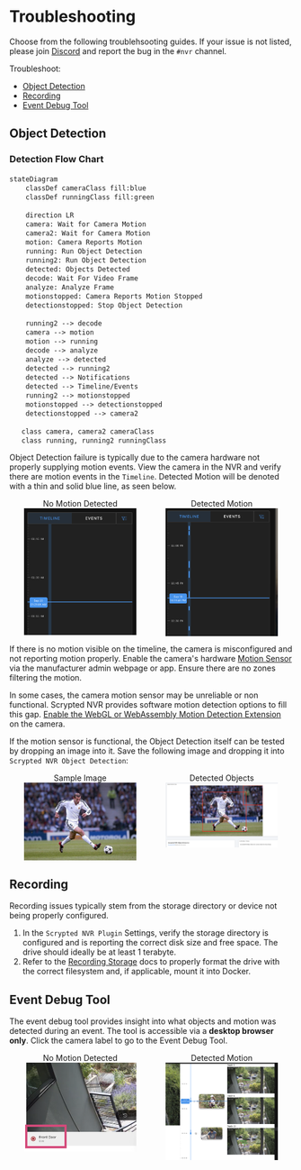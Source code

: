 <script setup lang="ts"> 
import { onMounted } from 'vue';
import mediumZoom from 'medium-zoom';

onMounted(() => {
  mediumZoom('[data-zoomable]', { background: 'var(--vp-c-bg)' });
});

</script>

<style>
.medium-zoom-overlay {
  z-index: 20;
}

.medium-zoom-image {
  z-index: 21;
}
</style>


# Troubleshooting

Choose from the following troublehsooting guides. If your issue is not listed, please join [Discord](https://discord.gg/DcFzmBHYGq) and report the bug in the `#nvr` channel.

Troubleshoot:

* [Object Detection](#object-detection)
* [Recording](#recording)
* [Event Debug Tool](#event-debug-tool)

## Object Detection

### Detection Flow Chart

```mermaid
stateDiagram
    classDef cameraClass fill:blue
    classDef runningClass fill:green

    direction LR
    camera: Wait for Camera Motion
    camera2: Wait for Camera Motion
    motion: Camera Reports Motion
    running: Run Object Detection
    running2: Run Object Detection
    detected: Objects Detected
    decode: Wait For Video Frame
    analyze: Analyze Frame
    motionstopped: Camera Reports Motion Stopped
    detectionstopped: Stop Object Detection

    running2 --> decode
    camera --> motion
    motion --> running
    decode --> analyze
    analyze --> detected
    detected --> running2
    detected --> Notifications
    detected --> Timeline/Events
    running2 --> motionstopped
    motionstopped --> detectionstopped
    detectionstopped --> camera2

   class camera, camera2 cameraClass
   class running, running2 runningClass
```

Object Detection failure is typically due to the camera hardware not properly supplying motion events. View the camera in the NVR and verify there are motion events in the `Timeline`. Detected Motion will be denoted with a thin and solid blue line, as seen below.

<div style="width: 100%; display: flex; flex-direction: row;">

<div style="display: flex; flex-direction: column; align-items: center; flex: 1;">
No Motion Detected
<img src="/img/scrypted-nvr/nvr-no-motion.png" width="200" data-zoomable="true" >
</div>

<div style="display: flex; flex-direction: column; align-items: center; flex: 1;">
Detected Motion
<img src="/img/scrypted-nvr/nvr-has-motion.png" width="200" data-zoomable="true">
</div>

</div>


If there is no motion visible on the timeline, the camera is misconfigured and not reporting motion properly. Enable the camera's hardware [Motion Sensor](/camera-preparation#motion-sensor-setup) via the manufacturer admin webpage or app. Ensure there are no zones filtering the motion.

In some cases, the camera motion sensor may be unreliable or non functional. Scrypted NVR provides software motion detection options to fill this gap. [Enable the WebGL or WebAssembly Motion Detection Extension](/detection/motion-detection) on the camera.

If the motion sensor is functional, the Object Detection itself can be tested by dropping an image into it. Save the following image and dropping it into `Scrypted NVR Object Detection`:


<div style="width: 100%; display: flex; flex-direction: row;">

<div style="display: flex; flex-direction: column; align-items: center; flex: 1;">
Sample Image
<img src="/img/scrypted-nvr/troubleshooting/zidane.jpg" width="200" data-zoomable="true" >
</div>

<div style="display: flex; flex-direction: column; align-items: center; flex: 1;">
Detected Objects
<img src="/img/scrypted-nvr/troubleshooting/zidane-results.jpg" width="200" data-zoomable="true">
</div>

</div>


## Recording

Recording issues typically stem from the storage directory or device not being properly configured.

1. In the `Scrypted NVR Plugin` Settings, verify the storage directory is configured and is reporting the correct disk size and free space. The drive should ideally be at least 1 terabyte.
2. Refer to the [Recording Storage](/scrypted-nvr/installation.html#recording-storage) docs to properly format the drive with the correct filesystem and, if applicable, mount it into Docker.

## Event Debug Tool

The event debug tool provides insight into what objects and motion was detected during an event. The tool is accessible via a **desktop browser only**. Click the camera label to go to the Event Debug Tool.

<div style="width: 100%; display: flex; flex-direction: row;">

<div style="display: flex; flex-direction: column; align-items: center; flex: 1;">
No Motion Detected
<img src="/img/scrypted-nvr/troubleshooting/debug-tool-label.png" width="200" data-zoomable="true" >
</div>

<div style="display: flex; flex-direction: column; align-items: center; flex: 1;">
Detected Motion
<img src="/img/scrypted-nvr/troubleshooting/debug-tool.png" width="200" data-zoomable="true">
</div>

</div>
